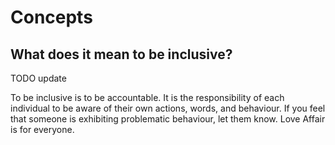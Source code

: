 # Concepts

## What does it mean to be inclusive?

TODO update

To be inclusive is to be accountable. It is the responsibility of each
individual to be aware of their own actions, words, and behaviour. If you feel
that someone is exhibiting problematic behaviour, let them know. Love Affair is
for everyone.  

